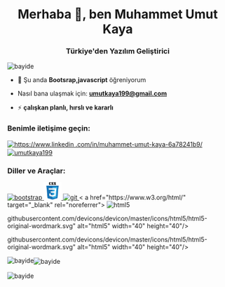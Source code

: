 <h1 align="center">Merhaba 👋, ben Muhammet Umut Kaya</h1>
<h3 align="center">Türkiye'den Yazılım Geliştirici</h3>

<p align="left"> <img src=" https://komarev.com/ghpvc/?username=bayide&label=Profile%20views&color=0e75b6&style=flat" alt="bayide" /> </p>

- 🌱 Şu anda **Bootsrap,javascript** öğreniyorum

- Nasıl bana ulaşmak için: **umutkaya199@gmail.com**

- ⚡ **çalışkan planlı, hırslı ve kararlı**

<h3 align="left">Benimle iletişime geçin:</h3>
<p align="left">
<a href="https://linkedin.com/in/https://www.linkedin.com/in/muhammet-umut-kaya-6a78241b9/" target="blank"><img align="center" src ="https://raw.githubusercontent.com/rahuldkjain/github-profile-readme-generator/master/src/images/icons/Social/linked-in-alt.svg" alt="https://www.linkedin .com/in/muhammet-umut-kaya-6a78241b9/" height="30" width="40" /></a>
<a href="https://www.hackerrank.com/umutkaya199" target=" boş"><img align="center" src="https://raw.githubusercontent.com/rahuldkjain/github-profile-readme-generator/master/src/images/icons/Social/hackerrank.svg" alt=" umutkaya199" height="30" width="40" /></a>
</p>

<h3 align="left">Diller ve Araçlar:</h3>
<p align="left"> <a href="https://getbootstrap.com" target="_blank" rel="noreferrer"> <img src="https://raw.githubusercontent.com/devicons/devicon /master/icons/bootstrap/bootstrap-plain-wordmark.svg" alt="bootstrap" width="40" height="40"/> </a> <a href="https://www.w3schools.com /css/" target="_blank" rel="noreferrer"> <img src="https://raw.githubusercontent.com/devicons/devicon/master/icons/css3/css3-original-wordmark.svg" alt= "css3" width="40" height="40"/> </a> <a href="https://git-scm.com/" target="_blank" rel="noreferrer"> <img src="https://www.vectorlogo.zone/logos/git-scm/git-scm-icon.svg" alt="git" width="40" height="40"/> </a> < a href="https://www.w3.org/html/" target="_blank" rel="noreferrer"> <img src="https://raw.githubusercontent.com/devicons/devicon/master/icons /html5/html5-orijinal-wordmark.svg" alt="html5" width="40" height="40"/> </a> </p>githubusercontent.com/devicons/devicon/master/icons/html5/html5-original-wordmark.svg" alt="html5" width="40" height="40"/> </a> </p>githubusercontent.com/devicons/devicon/master/icons/html5/html5-original-wordmark.svg" alt="html5" width="40" height="40"/> </a> </p>

<p><img align="left" src="https://github-readme-stats.vercel.app/api/top-langs?username=bayide&show_icons=true&locale=tr&layout=compact" alt="bayide" /> </p>

<p> <img align="center" src="https://github-readme-stats.vercel.app/api?username=bayide&show_icons=true&locale=en" alt="bayide" /> </p>

<p><img align="center" src="https://github-readme-streak-stats.herokuapp.com/?user=bayide&" alt="bayide" /></p>

<!---
Bayide/Bayide is a ✨ special ✨ repository because its `README.md` (this file) appears on your GitHub profile.
You can click the Preview link to take a look at your changes.
--->
